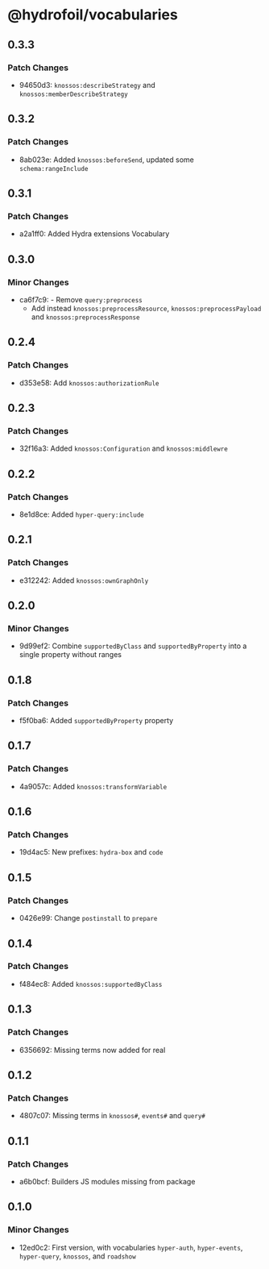 # @hydrofoil/vocabularies

## 0.3.3

### Patch Changes

- 94650d3: `knossos:describeStrategy` and `knossos:memberDescribeStrategy`

## 0.3.2

### Patch Changes

- 8ab023e: Added `knossos:beforeSend`, updated some `schema:rangeInclude`

## 0.3.1

### Patch Changes

- a2a1ff0: Added Hydra extensions Vocabulary

## 0.3.0

### Minor Changes

- ca6f7c9: - Remove `query:preprocess`
  - Add instead `knossos:preprocessResource`, `knossos:preprocessPayload` and `knossos:preprocessResponse`

## 0.2.4

### Patch Changes

- d353e58: Add `knossos:authorizationRule`

## 0.2.3

### Patch Changes

- 32f16a3: Added `knossos:Configuration` and `knossos:middlewre`

## 0.2.2

### Patch Changes

- 8e1d8ce: Added `hyper-query:include`

## 0.2.1

### Patch Changes

- e312242: Added `knossos:ownGraphOnly`

## 0.2.0

### Minor Changes

- 9d99ef2: Combine `supportedByClass` and `supportedByProperty` into a single property without ranges

## 0.1.8

### Patch Changes

- f5f0ba6: Added `supportedByProperty` property

## 0.1.7

### Patch Changes

- 4a9057c: Added `knossos:transformVariable`

## 0.1.6

### Patch Changes

- 19d4ac5: New prefixes: `hydra-box` and `code`

## 0.1.5

### Patch Changes

- 0426e99: Change `postinstall` to `prepare`

## 0.1.4

### Patch Changes

- f484ec8: Added `knossos:supportedByClass`

## 0.1.3

### Patch Changes

- 6356692: Missing terms now added for real

## 0.1.2

### Patch Changes

- 4807c07: Missing terms in `knossos#`, `events#` and `query#`

## 0.1.1

### Patch Changes

- a6b0bcf: Builders JS modules missing from package

## 0.1.0

### Minor Changes

- 12ed0c2: First version, with vocabularies `hyper-auth`, `hyper-events`, `hyper-query`, `knossos`, and `roadshow`
